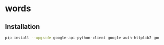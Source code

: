 # words

## Installation
```bash
pip install --upgrade google-api-python-client google-auth-httplib2 google-auth-oauthlib matplotlib pandas
```
